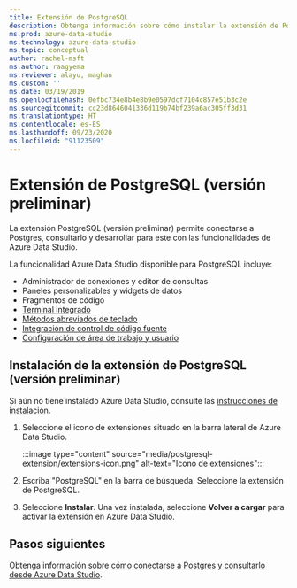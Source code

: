 ```yaml
---
title: Extensión de PostgreSQL
description: Obtenga información sobre cómo instalar la extensión de PostgreSQL de Azure Data Studio. Permite conectarse a bases de datos de Postgres, consultarlas y realizar desarrollos.
ms.prod: azure-data-studio
ms.technology: azure-data-studio
ms.topic: conceptual
author: rachel-msft
ms.author: raagyema
ms.reviewer: alayu, maghan
ms.custom: ''
ms.date: 03/19/2019
ms.openlocfilehash: 0efbc734e8b4e8b9e0597dcf7104c857e51b3c2e
ms.sourcegitcommit: cc23d8646041336d119b74bf239a6ac305ff3d31
ms.translationtype: HT
ms.contentlocale: es-ES
ms.lasthandoff: 09/23/2020
ms.locfileid: "91123509"
---
```

# <a name="postgresql-extension-preview"></a>Extensión de PostgreSQL (versión preliminar)

La extensión PostgreSQL (versión preliminar) permite conectarse a Postgres, consultarlo y desarrollar para este con las funcionalidades de Azure Data Studio. 

La funcionalidad Azure Data Studio disponible para PostgreSQL incluye:

- Administrador de conexiones y editor de consultas
- Paneles personalizables y widgets de datos
- Fragmentos de código
- [Terminal integrado](../integrated-terminal.md)
- [Métodos abreviados de teclado](../keyboard-shortcuts.md)
- [Integración de control de código fuente](../source-control.md)
- [Configuración de área de trabajo y usuario](../settings.md)

## <a name="install-the-postgresql-extension-preview"></a>Instalación de la extensión de PostgreSQL (versión preliminar)

Si aún no tiene instalado Azure Data Studio, consulte las [instrucciones de instalación](../download-azure-data-studio.md).

1. Seleccione el icono de extensiones situado en la barra lateral de Azure Data Studio.

    :::image type="content" source="media/postgresql-extension/extensions-icon.png" alt-text="Icono de extensiones":::

2. Escriba "PostgreSQL" en la barra de búsqueda. Seleccione la extensión de PostgreSQL.

3. Seleccione **Instalar**. Una vez instalada, seleccione **Volver a cargar** para activar la extensión en Azure Data Studio.

## <a name="next-steps"></a>Pasos siguientes

Obtenga información sobre [cómo conectarse a Postgres y consultarlo desde Azure Data Studio](../quickstart-postgres.md).
